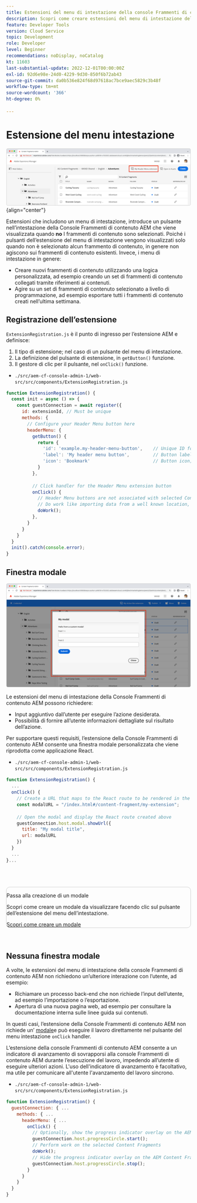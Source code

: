 ```yaml
---
title: Estensioni del menu di intestazione della console Frammenti di contenuto AEM
description: Scopri come creare estensioni del menu di intestazione della console Frammenti di contenuto AEM.
feature: Developer Tools
version: Cloud Service
topic: Development
role: Developer
level: Beginner
recommendations: noDisplay, noCatalog
kt: 11603
last-substantial-update: 2022-12-01T00:00:00Z
exl-id: 92d6e98e-24d0-4229-9d30-850f6b72ab43
source-git-commit: da0b536e824f68d97618ac7bce9aec5829c3b48f
workflow-type: tm+mt
source-wordcount: '366'
ht-degree: 0%

---
```


# Estensione del menu intestazione

![Estensione del menu intestazione](./assets/header-menu/header-menu.png){align="center"}

Estensioni che includono un menu di intestazione, introduce un pulsante nell’intestazione della Console Frammenti di contenuto AEM che viene visualizzata quando __no__ I frammenti di contenuto sono selezionati. Poiché i pulsanti dell’estensione del menu di intestazione vengono visualizzati solo quando non è selezionato alcun frammento di contenuto, in genere non agiscono sui frammenti di contenuto esistenti. Invece, i menu di intestazione in genere:

+ Creare nuovi frammenti di contenuto utilizzando una logica personalizzata, ad esempio creando un set di frammenti di contenuto collegati tramite riferimenti ai contenuti.
+ Agire su un set di frammenti di contenuto selezionato a livello di programmazione, ad esempio esportare tutti i frammenti di contenuto creati nell’ultima settimana.

## Registrazione dell’estensione

`ExtensionRegistration.js` è il punto di ingresso per l’estensione AEM e definisce:

1. Il tipo di estensione; nel caso di un pulsante del menu di intestazione.
1. La definizione del pulsante di estensione, in `getButton()` funzione.
1. Il gestore di clic per il pulsante, nel `onClick()` funzione.

+ `./src/aem-cf-console-admin-1/web-src/src/components/ExtensionRegistration.js`

```javascript
function ExtensionRegistration() {
  const init = async () => {
    const guestConnection = await register({
      id: extensionId, // Must be unique
      methods: {
        // Configure your Header Menu button here
        headerMenu: {
          getButton() {
            return {
              'id': 'example.my-header-menu-button',    // Unique ID for the button
              'label': 'My header menu button',         // Button label 
              'icon': 'Bookmark'                        // Button icon; get name from: https://spectrum.adobe.com/page/icons/ (Remove spaces, keep uppercase)
            }
          },

          // Click handler for the Header Menu extension button
          onClick() {
            // Header Menu buttons are not associated with selected Content Fragment, and thus are not provided a selection parameter.        
            // Do work like importing data from a well known location, or exporting a welll known set of data
            doWork();            
          },
        }
      }
    }
  }
  init().catch(console.error);
}
```

## Finestra modale

![Finestra modale](./assets/modal/modal.png)

Le estensioni del menu di intestazione della Console Frammenti di contenuto AEM possono richiedere:

+ Input aggiuntivo dall’utente per eseguire l’azione desiderata.
+ Possibilità di fornire all’utente informazioni dettagliate sul risultato dell’azione.

Per supportare questi requisiti, l’estensione della Console Frammenti di contenuto AEM consente una finestra modale personalizzata che viene riprodotta come applicazione React.

+ `./src/aem-cf-console-admin-1/web-src/src/components/ExtensionRegistration.js`

```javascript
function ExtensionRegistration() {
  ...
  onClick() {
    // Create a URL that maps to the React route to be rendered in the modal
    const modalURL = "/index.html#/content-fragment/my-extension";

    // Open the modal and display the React route created above
    guestConnection.host.modal.showUrl({
      title: "My modal title",
      url: modalURL
    })     
  }
  ...     
}...
```

<div class="column is-8-desktop is-full-mobile is-half-tablet" style="
    border: solid 1px #ccc;
    border-radius: 10px;
    margin: 4rem auto;
">
  <div class="is-flex is-padded-small is-padded-big-mobile">
    <div>
      <p class="has-text-weight-bold is-size-36 is-size-27-touch is-margin-bottom-big has-text-blackest">Passa alla creazione di un modale</p>
      <p class="has-text-blackest">Scopri come creare un modale da visualizzare facendo clic sul pulsante dell’estensione del menu dell’intestazione.</p>
      <div class="has-align-start is-margin-top-big">
        <a href="./modal.md" target="_blank" class="spectrum-Button spectrum-Button--outline spectrum-Button--primary spectrum-Button--sizeM">
          <span class="spectrum-Button-label has-no-wrap has-text-weight-bold" title="Scopri come creare un modale">Scopri come creare un modale</span>
        </a>
      </div>
    </div>
  </div>
</div>

## Nessuna finestra modale

A volte, le estensioni del menu di intestazione della console Frammenti di contenuto AEM non richiedono un’ulteriore interazione con l’utente, ad esempio:

+ Richiamare un processo back-end che non richiede l’input dell’utente, ad esempio l’importazione o l’esportazione.
+ Apertura di una nuova pagina web, ad esempio per consultare la documentazione interna sulle linee guida sui contenuti.

In questi casi, l’estensione della Console Frammenti di contenuto AEM non richiede un’ [modale](#modal)e può eseguire il lavoro direttamente nel pulsante del menu intestazione `onClick` handler.

L’estensione della console Frammenti di contenuto AEM consente a un indicatore di avanzamento di sovrapporsi alla console Frammenti di contenuto AEM durante l’esecuzione del lavoro, impedendo all’utente di eseguire ulteriori azioni. L&#39;uso dell&#39;indicatore di avanzamento è facoltativo, ma utile per comunicare all&#39;utente l&#39;avanzamento del lavoro sincrono.

+ `./src/aem-cf-console-admin-1/web-src/src/components/ExtensionRegistration.js`

```javascript
function ExtensionRegistration() {
  guestConnection: { ...
    methods: { ...
      headerMenu: { ...
        onClick() {
          // Optionally, show the progress indicator overlay on the AEM Content Fragment console
          guestConnection.host.progressCircle.start();
          // Perform work on the selected Content Fragments
          doWork();
          // Hide the progress indicator overlay on the AEM Content Fragment console when the work is done
          guestConnection.host.progressCircle.stop();
        }
      }
    }
  }
}
```

